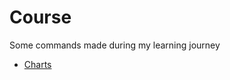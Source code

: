 # Course

Some commands made during my learning journey

* [Charts](https://github.com/joaovitps/Course_code/tree/main/Charts)
